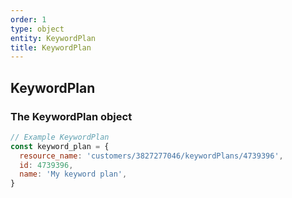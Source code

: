 ```yaml
---
order: 1
type: object
entity: KeywordPlan
title: KeywordPlan
---
```


## KeywordPlan

### The KeywordPlan object

```javascript
// Example KeywordPlan
const keyword_plan = {
  resource_name: 'customers/3827277046/keywordPlans/4739396',
  id: 4739396,
  name: 'My keyword plan',
}
```
